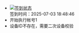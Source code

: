 - [![签到状态](https://github.com/womade/Cloud189-Actions/actions/workflows/main.yml/badge.svg?branch=main)](https://github.com/womade/Cloud189-Actions/actions/workflows/main.yml) <br> 签到时间：2025-07-03 18:48:46
- 开始执行帐号1
- 设备ID不存在，需要二次设备校验
